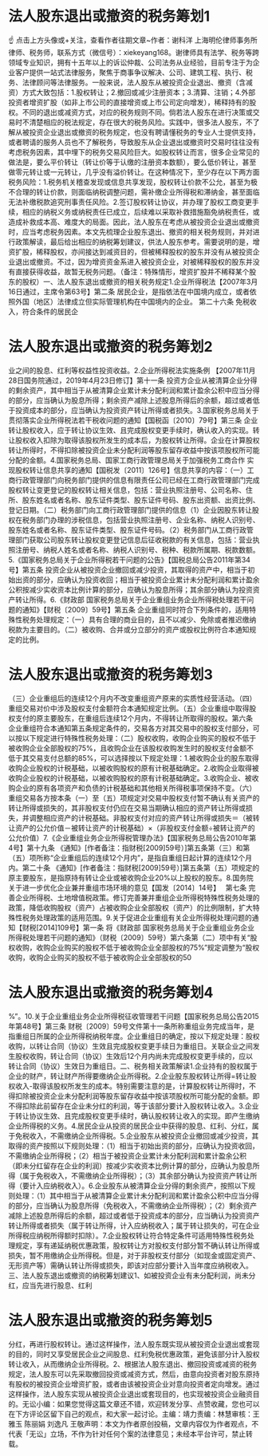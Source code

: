 # 法人股东退出或撤资的税务筹划1

☝ 点击上方头像或+关注，查看作者往期文章~作者：谢科洋 上海明伦律师事务所律师、税务师，联系方式（微信号）：xiekeyang168。谢律师具有法学、税务等跨领域专业知识，拥有十五年以上的诉讼仲裁、公司法务从业经验，目前专注于为企业客户提供一站式法律服务，聚焦于商事争议解决、公司、建筑工程、执行、税务、法律顾问等法律服务。一般来说，法人股东从被投资企业退出、撤资（含减资）方式大致包括：1.股权转让；2.撤回或减少注册资本；3.清算、注销；4.外部投资者增资扩股（如非上市公司的直接增资或上市公司定向增发），稀释持有的股权。不同的退出或减资方式，对应的税务规则不同。倘若法人股东在进行决策或交易时不清楚相应的税法规定，存在很大的税务风险。实践中，很多法人股东，不了解从被投资企业退出或撤资的税务规定，也没有聘请懂税务的专业人士提供支持，或者聘请的服务人员也不了解税务，导致股东从企业退出或撤资时交易时往往没有考虑税务因素，其中埋下的税务交易风险巨大。如股权转让而言，很多企业常见的做法是，要么平价转让（转让价等于认缴的注册资本数额），要么低价转让，甚至做零元转让或一元转让，几乎没有溢价转让。在这种情况下，至少存在以下两方面税务风险：1.税务机关稽查发现或信息共享发现，股权转让价款不公允，甚至为极不合理的转让价款，则面临纳税调整问题，需补缴企业所得税和滞纳金，甚至面临无法补缴税款追究刑事责任风险。2.签订股权转让协议，并办理了股权工商变更手续，相应的纳税义务或纳税责任已成立，后续难以采取补救措施豁免纳税责任，或造成补救成本高、难度大的局面。因此，法人股东在考虑从被投资企业退出或撤资时，应当考虑税务因素。本文先梳理企业股东退出、撤资的相关税务规则，并对进行政策解读，最后给出相应的纳税筹划建议，供法人股东参考。需要说明的是，增资扩股，稀释股权，亦间接达到减资目的，但被稀释股权的股东并没有从被投资企业退出或撤资。不过，因为增资资金系进入被投资企业，对被稀释股权的股东并没有直接获得收益，故暂无税务问题。（备注：特殊情形，增资扩股并不稀释某个股东的股权）一、法人股东退出或撤资的相关税务规定1.企业所得税法【2007年3月16日通过，主席令第63号】第二条 居民企业，是指依法在中国境内成立，或者依照外国（地区）法律成立但实际管理机构在中国境内的企业。 第二十六条 免税收入，符合条件的居民企

# 法人股东退出或撤资的税务筹划2

业之间的股息、红利等权益性投资收益。2.企业所得税法实施条例 【2007年11月28日国务院通过，2019年4月23日修订】第十一条 投资方企业从被清算企业分得的剩余资产，其中相当于从被清算企业累计未分配利润和累计盈余公积中应当分得的部分，应当确认为股息所得；剩余资产减除上述股息所得后的余额，超过或者低于投资成本的部分，应当确认为投资资产转让所得或者损失。3.国家税务总局关于贯彻落实企业所得税法若干税收问题的通知【国税函〔2010〕79号】第三条 企业转让股权收入，应于转让协议生效、且完成股权变更手续时，确认收入的实现。转让股权收入扣除为取得该股权所发生的成本后，为股权转让所得。企业在计算股权转让所得时，不得扣除被投资企业未分配利润等股东留存收益中按该项股权所可能分配的金额。4.国家税务总局、国家工商行政管理总局关于加强税务工商合作 实现股权转让信息共享的通知【国税发〔2011〕126号】信息共享的内容：（一）工商行政管理部门向税务部门提供的信息有限责任公司已经在工商行政管理部门完成股权转让变更登记的股权转让相关信息，包括：营业执照注册号、公司名称、住所、股东姓名或者名称、股东证件类型、股东证件号码、股东出资额、出资比例、登记日期。（二）税务部门向工商行政管理部门提供的信息（1）企业因股东转让股权在税务部门办理的涉税信息，包括营业执照注册号、企业名称、纳税人识别号、股东姓名或者名称、股东证件类型、股东证件号码。（2）税务部门从工商行政管理部门获取公司股东转让股权变更登记信息后征收税款的有关信息，包括：营业执照注册号、纳税人姓名或者名称、纳税人识别号、税种、税款所属期、税款数额。5.《国家税务总局关于企业所得税若干问题的公告》【国税总局公告2011年第34号】第五条 投资企业从被投资企业撤回或减少投资，其取得的资产中，相当于初始出资的部分，应确认为投资收回；相当于被投资企业累计未分配利润和累计盈余公积按减少实收资本比例计算的部分，应确认为股息所得；其余部分确认为投资资产转让所得。6.《财政部 国家税务总局关于企业重组业务企业所得税处理若干问题的通知》【财税〔2009〕59号】第五条 企业重组同时符合下列条件的，适用特殊性税务处理规定：（一）具有合理的商业目的，且不以减少、免除或者推迟缴纳税款为主要目的。（二）被收购、合并或分立部分的资产或股权比例符合本通知规定的比例。

# 法人股东退出或撤资的税务筹划3

（三）企业重组后的连续12个月内不改变重组资产原来的实质性经营活动。（四）重组交易对价中涉及股权支付金额符合本通知规定比例。（五）企业重组中取得股权支付的原主要股东，在重组后连续12个月内，不得转让所取得的股权。第六条 企业重组符合本通知第五条规定条件的，交易各方对其交易中的股权支付部分，可以按以下规定进行特殊性税务处理：（二）股权收购，收购企业购买的股权不低于被收购企业全部股权的75%，且收购企业在该股权收购发生时的股权支付金额不低于其交易支付总额的85%，可以选择按以下规定处理：1.被收购企业的股东取得收购企业股权的计税基础，以被收购股权的原有计税基础确定。2.收购企业取得被收购企业股权的计税基础，以被收购股权的原有计税基础确定。3.收购企业、被收购企业的原有各项资产和负债的计税基础和其他相关所得税事项保持不变。（六）重组交易各方按本条（一）至（五）项规定对交易中股权支付暂不确认有关资产的转让所得或损失的，其非股权支付仍应在交易当期确认相应的资产转让所得或损失，并调整相应资产的计税基础。非股权支付对应的资产转让所得或损失＝（被转让资产的公允价值－被转让资产的计税基础）×（非股权支付金额÷被转让资产的公允价值）7.《企业重组业务企业所得税管理办法》【国家税务总局公告2010年第4号】第十九条 《通知》[作者备注：指财税[2009]59号）]第五条第（三）和第（五）项所称“企业重组后的连续12个月内”，是指自重组日起计算的连续12个月内。第二十条 《通知》[作者备注：指财税[2009]59号）]第五条第（五）项规定的原主要股东，是指原持有转让企业或被收购企业20%以上股权的股东。8.国务院关于进一步优化企业兼并重组市场环境的意见【国发〔2014〕14号】　 第七条 完善企业所得税、土地增值税政策。修订完善兼并重组企业所得税特殊性税务处理的政策，降低收购股权（资产）占被收购企业全部股权（资产）的比例限制，扩大特殊性税务处理政策的适用范围。9.关于促进企业重组有关企业所得税处理问题的通知【财税[2014]109号】第一条 将《财政部 国家税务总局关于企业重组业务企业所得税处理若干问题的通知》（财税〔2009〕59号）第六条第（二）项中有关“股权收购，收购企业购买的股权不低于被收购企业全部股权的75%”规定调整为“股权收购，收购企业购买的股权不低于被收购企业全部股权的50

# 法人股东退出或撤资的税务筹划4

%”。10.关于企业重组业务企业所得税征收管理若干问题【国家税务总局公告2015年第48号】第三条 财税〔2009〕59号文件第十一条所称重组业务完成当年，是指重组日所属的企业所得税纳税年度。企业重组日的确定，按以下规定处理：股权收购，以转让合同（协议）生效且完成股权变更手续日为重组日。关联企业之间发生股权收购，转让合同（协议）生效后12个月内尚未完成股权变更手续的，应以转让合同（协议）生效日为重组日。二、税务相关政策解读1.企业持有的股权属于企业的财产，转让财产所得要缴纳企业所得税。2.企业股东股权转让所得=转让股权收入-取得该股权所发生的成本。特别需要注意的是，计算股权转让所得时，不得扣除被投资企业未分配利润等股东留存收益中按该项股权所可能分配的金额。即不得扣除此前留存在企业未分红的利润，等于该部分要计入股权转让收入。3.企业于转让协议生效、且完成股权变更手续时，确认股权转让收入的实现。即产生缴纳企业所得税的义务。4.居民企业从投资的居民企业中获得的股息、红利、分红，属于免税收入，不需缴纳企业所得税。5.企业股东从被投资企业撤回或减少投资，其取得的资产按照以下规则处理：（1）相当于初始出资的部分，应确认为投资收回，不需缴纳企业所得税；（2）相当于被投资企业累计未分配利润和累计盈余公积（即未分红留存在企业的利润）按减少实收资本比例计算的部分，应确认为股息所得（属于免税收入，不需缴纳企业所得税）；（3）其余部分确认为投资资产转让所得（要计入应纳税收入）。6.企业股东从被清算企业分得的剩余资产，按照以下规则处理：（1）其中相当于从被清算企业累计未分配利润和累计盈余公积中应当分得的部分，应当确认为股息所得（免税收入，不需缴纳企业所得税）；（2）剩余资产减除上述股息所得后的余额，超过或者低于投资成本的部分，应当确认为投资资产转让所得或者损失（属于转让所得，计入应纳税收入；属于转让损失的，可在企业所得税应纳税所得额时扣除）。7.企业股权转让符合特定条件可适用特殊性税务处理规定，享有递延纳税优惠政策，股权转让方对股权支付部分暂不确认转让所得或损失，暂不用缴纳企业所得税。但是，对于非股权支付部分（如现金或固定资产、无形资产等）需确认转让所得或损失，即该对应部分要计入当年度应纳税收入。三、法人股东退出或撤资的纳税筹划建议1、如被投资企业有未分配利润，尚未分红，应当先进行股息、红利

# 法人股东退出或撤资的税务筹划5

分红，再进行股权转让。通过这样操作，法人股东既实现从被投资企业退出或套现的目的，同时又享受居民企业之间股息、红利免税优惠政策，避免该部分计入股权转让收入，从而缴纳企业所得税。2、根据法人股东退出、撤回投资或减资的税务规定，法人股东可以先采取撤回投资或减资方式，然后，由意向投资者对股东原持有股权的被投资企业增资扩股，或者由该被投资企业对意向投资者定向增发。通过这样操作，法人股东实现从被投资企业退出或套现目的，也实现被投资企业融资目的。无讼小编：如果您觉得这篇文章还不错，欢迎转发分享、点赞收藏，您也可以在下方评论区留下自己的观点，和大家一起讨论。主编：靖力责编：林慧审核：王雅玉 陈丽娟 刘逸凡 王敬声明：本文为作者原创投稿，文章内容仅为作者观点，不代表「无讼」立场，不作为针对任何个案的法律意见；未经本平台许可，禁止转载。

